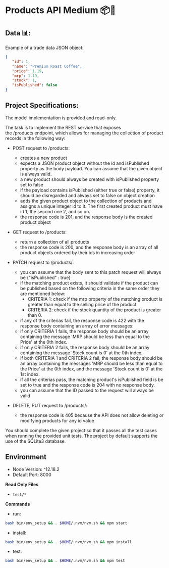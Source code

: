 # Products API Medium 📦🔧

## Data 📊:
Example of a trade data JSON object:
```json
{
   "id": 1,
   "name": "Premium Roast Coffee",
   "price": 1.19,
   "mrp": 1.19,
   "stock": 1,
   "isPublished": false
}

```

 
## Project Specifications:
The model implementation is provided and read-only.



The task is to implement the REST service that exposes the /products endpoint, which allows for managing the collection of product records in the following way:

- POST request to /products:
    - creates a new product
    - expects a JSON product object without the id and isPublished property as the body payload. You can assume that the given object is always valid.
    - a new product should always be created with isPublished property set to false
    - if the payload contains isPublished (either true or false) property, it should be disregarded and always set to false on object creation
    - adds the given product object to the collection of products and assigns a unique integer id to it. The first created product must have id 1, the second one 2, and so on.
    - the response code is 201, and the response body is the created product object

- GET request to /products:
    - return a collection of all products
    - the response code is 200, and the response body is an array of all product objects ordered by their ids in increasing order

- PATCH request to /products/<id>:
    - you can assume that the body sent to this patch request will always be {"isPublished" : true}
    - if the matching product exists, it should validate if the product can be published based on the following criteria in the same order they are mentioned below: 
        - CRITERIA 1: check if the mrp property of the matching product is greater than equal to the selling price of the product
        - CRITERIA 2: check if the stock quantity of the product is greater than 0. 
    - if any of the criterias fail, the response code is 422 with the response body containing an array of error messages:
    - if only CRITERIA 1 fails, the response body should be an array containing the message 'MRP should be less than equal to the Price' at the 0th index.
    - if only CRITERIA 2 fails, the response body should be an array containing the message 'Stock count is 0' at the 0th index.
    - if both CRITERIA 1 and CRITERIA 2 fail, the response body should be an array containing the messages 'MRP should be less than equal to the Price' at the 0th index, and the message 'Stock count is 0' at the 1st index.
    - if all the criterias pass, the matching product's isPublished field is be set to true and the response code is 204 with no response body.
    - you can assume that the ID passed to the request will always be valid


- DELETE, PUT request to /products/<id>:
    - the response code is 405 because the API does not allow deleting or modifying products for any id value

You should complete the given project so that it passes all the test cases when running the provided unit tests. The project by default supports the use of the SQLite3 database.

## Environment 
- Node Version: ^12.18.2
- Default Port: 8000

**Read Only Files**
- `test/*`

**Commands**
- run: 
```bash
bash bin/env_setup && . $HOME/.nvm/nvm.sh && npm start
```
- install: 
```bash
bash bin/env_setup && . $HOME/.nvm/nvm.sh && npm install
```
- test: 
```bash
bash bin/env_setup && . $HOME/.nvm/nvm.sh && npm test
```
#
 
